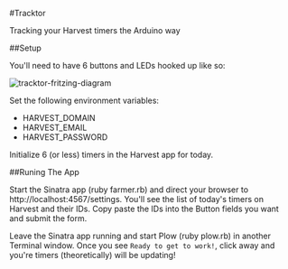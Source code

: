 #Tracktor

Tracking your Harvest timers the Arduino way

##Setup

You'll need to have 6 buttons and LEDs hooked up like so:

![tracktor-fritzing-diagram](http://cl.ly/image/0F0g323c3v0d/tractor_diagram.jpg)

Set the following environment variables:

* HARVEST_DOMAIN
* HARVEST_EMAIL
* HARVEST_PASSWORD


Initialize 6 (or less) timers in the Harvest app for today.

##Runing The App

Start the Sinatra app (ruby farmer.rb) and direct your browser to http://localhost:4567/settings. You'll see the list of today's timers on Harvest and their IDs. Copy paste the IDs into the Button fields you want and submit the form.

Leave the Sinatra app running and start Plow (ruby plow.rb) in another Terminal window. Once you see `Ready to get to work!`, click away and you're timers (theoretically) will be updating!
